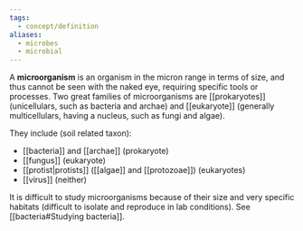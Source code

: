 ```yaml
---
tags:
  - concept/definition
aliases:
  - microbes
  - microbial
---
```

A **microorganism** is an organism in the micron range in terms of size, and thus cannot be seen with the naked eye, requiring specific tools or processes. Two great families of microorganisms are [[prokaryotes]] (unicellulars, such as bacteria and archae) and [[eukaryote]] (generally multicellulars, having a nucleus, such as fungi and algae).

They include (soil related taxon):
- [[bacteria]] and [[archae]] (prokaryote)
- [[fungus]] (eukaryote)
-  [[protist|protists]] ([[algae]] and [[protozoae]]) (eukaryotes)
- [[virus]] (neither)

It is difficult to study microorganisms because of their size and very specific habitats (difficult to isolate and reproduce in lab conditions). See [[bacteria#Studying bacteria]].